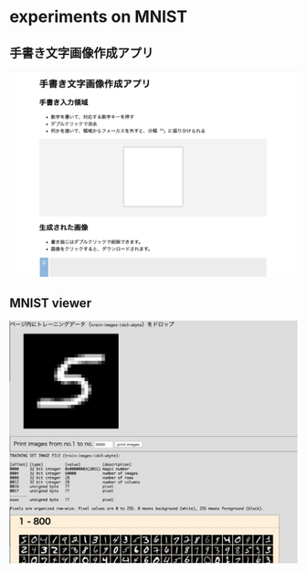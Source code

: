 experiments on MNIST
====================

手書き文字画像作成アプリ
------------------------

[![create your own data](v0.3.png)](https://ttnok.github.io/mnist/myfigures.html)


MNIST viewer
------------

[![viewer](viewer/viewer.png)](https://ttnok.github.io/mnist/viewer/print_to_pdf.html)
